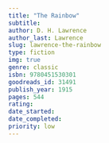 ```yaml
---
title: "The Rainbow"
subtitle: 
author: D. H. Lawrence
author_last: Lawrence
slug: lawrence-the-rainbow
type: fiction
img: true
genre: classic
isbn: 9780451530301
goodreads_id: 31491
publish_year: 1915
pages: 544
rating: 
date_started:
date_completed:
priority: low
---
```

